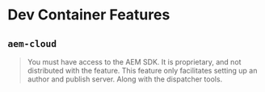 # Dev Container Features

## `aem-cloud`
> You must have access to the AEM SDK. It is proprietary, and not distributed with the feature. This feature only facilitates setting up an author and publish server. Along with the dispatcher tools.